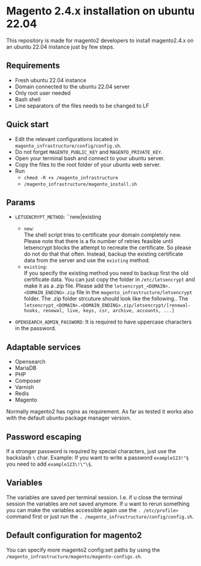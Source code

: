 # Magento 2.4.x installation on ubuntu 22.04
This repository is made for magento2 developers to install magento2.4.x on an 
ubuntu 22.04 instance just by few steps.

## Requirements
- Fresh ubuntu 22.04 instance
- Domain connected to the ubuntu 22.04 server
- Only root user needed
- Bash shell
- Line separators of the files needs to be changed to LF

## Quick start
- Edit the relevant configurations located in ``magento_infrastructure/config/config.sh``.
- Do not forget ``MAGENTO_PUBLIC_KEY`` and ``MAGENTO_PRIVATE_KEY``.
- Open your terminal bash and connect to your ubuntu server.
- Copy the files to the root folder of your ubuntu web server.
- Run 
  - ``chmod -R +x /magento_infrastructure``
  - ``/magento_infrastructure/magento_install.sh``

## Params

- ``LETSENCRYPT_METHOD``: ``new|existing
    
    - ``new``:<br>
        The shell script tries to certificate your domain completely new. 
        Please note that there is a fix number of retries feasible 
        until letsencrypt blocks the attempt to recreate the certificate. So please do not do that that often. 
        Instead, backup the existing certificate data from the server and use the ``existing`` method. <br>
    - ``existing``: <br>
        If you specify the existing method you need to backup first the old certificate data.
        You can just copy the folder in ``/etc/letsencrypt`` and make it as a .zip file.
        Please add the ``letsencrypt_<DOMAIN>.<DOMAIN_ENDING>.zip`` 
        file in the `magento_infrastructure/letsencrypt` folder. The .zip folder strcuture should look like the following..
        The ``letsencrypt_<DOMAIN>.<DOMAIN_ENDING>.zip/letsencrypt/[renewal-hooks, renewal, live, keys, csr, archive, accounts, ...]``

- ``OPENSEARCH_ADMIN_PASSWORD``:
  It is required to have uppercase characters in the password.
## Adaptable services

- Opensearch
- MariaDB
- PHP
- Composer
- Varnish
- Redis
- Magento

Normally magento2 has nginx as requirement. As far as tested it works also with 
the default ubuntu package manager version.

## Password escaping
If a stronger password is required by special characters, just use the backslash ``\`` char.
Example: If you want to write a password ``example123!"§`` you need to add ``example123\!\"\§``.

## Variables
The variables are saved per terminal session.
I.e. if u close the terminal session the variables are not saved anymore.
If u want to rerun something you can make the variables accessible again use the ``. /etc/profile>`` command first or
just run the ``. /magento_infrastructure/config/config.sh``.

## Default configuration for magento2
You can specify more magento2 config:set paths by using the ``/magento_infrastructure/magento/magento-configs.sh``.